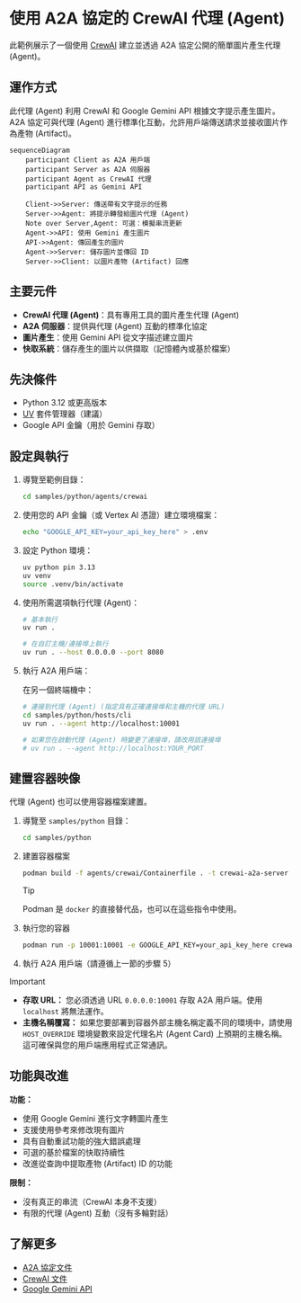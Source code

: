 # 使用 A2A 協定的 CrewAI 代理 (Agent)

此範例展示了一個使用 [CrewAI](https://www.crewai.com/open-source) 建立並透過 A2A 協定公開的簡單圖片產生代理 (Agent)。

## 運作方式

此代理 (Agent) 利用 CrewAI 和 Google Gemini API 根據文字提示產生圖片。A2A 協定可與代理 (Agent) 進行標準化互動，允許用戶端傳送請求並接收圖片作為產物 (Artifact)。

```mermaid
sequenceDiagram
    participant Client as A2A 用戶端
    participant Server as A2A 伺服器
    participant Agent as CrewAI 代理
    participant API as Gemini API

    Client->>Server: 傳送帶有文字提示的任務
    Server->>Agent: 將提示轉發給圖片代理 (Agent)
    Note over Server,Agent: 可選：模擬串流更新
    Agent->>API: 使用 Gemini 產生圖片
    API->>Agent: 傳回產生的圖片
    Agent->>Server: 儲存圖片並傳回 ID
    Server->>Client: 以圖片產物 (Artifact) 回應
```

## 主要元件

- **CrewAI 代理 (Agent)**：具有專用工具的圖片產生代理 (Agent)
- **A2A 伺服器**：提供與代理 (Agent) 互動的標準化協定
- **圖片產生**：使用 Gemini API 從文字描述建立圖片
- **快取系統**：儲存產生的圖片以供擷取（記憶體內或基於檔案）

## 先決條件

- Python 3.12 或更高版本
- [UV](https://docs.astral.sh/uv/) 套件管理器（建議）
- Google API 金鑰（用於 Gemini 存取）

## 設定與執行

1.  導覽至範例目錄：

    ```bash
    cd samples/python/agents/crewai
    ```

2.  使用您的 API 金鑰（或 Vertex AI 憑證）建立環境檔案：

    ```bash
    echo "GOOGLE_API_KEY=your_api_key_here" > .env
    ```

3.  設定 Python 環境：

    ```bash
    uv python pin 3.13
    uv venv
    source .venv/bin/activate
    ```

4.  使用所需選項執行代理 (Agent)：

    ```bash
    # 基本執行
    uv run .

    # 在自訂主機/連接埠上執行
    uv run . --host 0.0.0.0 --port 8080
    ```

5.  執行 A2A 用戶端：

    在另一個終端機中：

    ```bash
    # 連接到代理 (Agent) (指定具有正確連接埠和主機的代理 URL)
    cd samples/python/hosts/cli
    uv run . --agent http://localhost:10001

    # 如果您在啟動代理 (Agent) 時變更了連接埠，請改用該連接埠
    # uv run . --agent http://localhost:YOUR_PORT
    ```

## 建置容器映像

代理 (Agent) 也可以使用容器檔案建置。

1.  導覽至 `samples/python` 目錄：

    ```bash
    cd samples/python
    ```

2.  建置容器檔案

    ```bash
    podman build -f agents/crewai/Containerfile . -t crewai-a2a-server
    ```

    > [!Tip]
    > Podman 是 `docker` 的直接替代品，也可以在這些指令中使用。

3.  執行您的容器

    ```bash
    podman run -p 10001:10001 -e GOOGLE_API_KEY=your_api_key_here crewai-a2a-server
    ```

4.  執行 A2A 用戶端（請遵循上一節的步驟 5）

> [!Important]
>
> - **存取 URL：** 您必須透過 URL `0.0.0.0:10001` 存取 A2A 用戶端。使用 `localhost` 將無法運作。
> - **主機名稱覆寫：** 如果您要部署到容器外部主機名稱定義不同的環境中，請使用 `HOST_OVERRIDE` 環境變數來設定代理名片 (Agent Card) 上預期的主機名稱。這可確保與您的用戶端應用程式正常通訊。

## 功能與改進

**功能：**

- 使用 Google Gemini 進行文字轉圖片產生
- 支援使用參考來修改現有圖片
- 具有自動重試功能的強大錯誤處理
- 可選的基於檔案的快取持續性
- 改進從查詢中提取產物 (Artifact) ID 的功能

**限制：**

- 沒有真正的串流（CrewAI 本身不支援）
- 有限的代理 (Agent) 互動（沒有多輪對話）

## 了解更多

- [A2A 協定文件](https://a2a-protocol.org)
- [CrewAI 文件](https://docs.crewai.com/introduction)
- [Google Gemini API](https://ai.google.dev/gemini-api)

